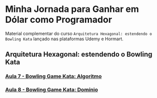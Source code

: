 # Minha Jornada para Ganhar em Dólar como Programador

Material complementar do curso `Arquitetura Hexagonal: estendendo o Bowling Kata` lançado nas plataformas Udemy e Hormart.

## Arquitetura Hexagonal: estendendo o Bowling Kata

### [Aula 7 - Bowling Game Kata: Algoritmo](https://github.com/lepsistemas/Bowling-Kata-Hexagonal-Architecture/tree/main/aula-7)

### [Aula 8 - Bowling Game Kata: Domínio](https://github.com/lepsistemas/Bowling-Kata-Hexagonal-Architecture/tree/main/aula-8)
